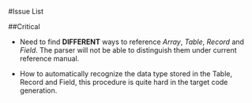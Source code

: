 #Issue List

##Critical

* Need to find **DIFFERENT** ways to reference *Array*, *Table*, *Record* and *Field*. The parser will not be able to distinguish them under current reference manual.

* How to automatically recognize the data type stored in the Table, Record and Field, this procedure is quite hard in the target code generation.
